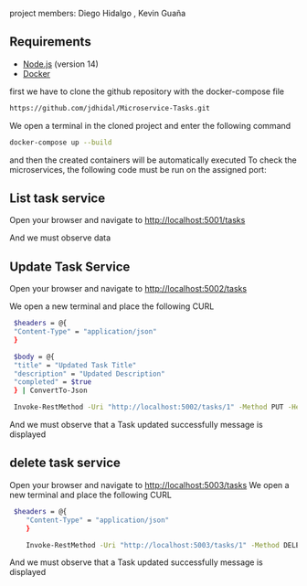 project members: 
Diego Hidalgo ,
Kevin Guaña
## Requirements

- [Node.js](https://nodejs.org/) (version 14)
- [Docker](https://www.docker.com/get-started)

 first we have to clone the github repository with the docker-compose file
 
```sh
https://github.com/jdhidal/Microservice-Tasks.git
```
We open a terminal in the cloned project and enter the following command

```sh
docker-compose up --build
```
and then the created containers will be automatically executed 
To check the microservices, the following code must be run on the assigned port:

## List task service

Open your browser and navigate to [http://localhost:5001/tasks](http://localhost:5001/tasks)

And we must observe data

## Update Task Service

Open your browser and navigate to [http://localhost:5002/tasks](http://localhost:5002/tasks)

We open a new terminal and place the following CURL

   ``` sh
    $headers = @{
    "Content-Type" = "application/json"
    }

    $body = @{
    "title" = "Updated Task Title"
    "description" = "Updated Description"
    "completed" = $true
    } | ConvertTo-Json

    Invoke-RestMethod -Uri "http://localhost:5002/tasks/1" -Method PUT -Headers $headers -Body $body
```
 And we must observe that a Task updated successfully message is displayed
 
## delete task service
Open your browser and navigate to [http://localhost:5003/tasks](http://localhost:5003/tasks)
We open a new terminal and place the following CURL
```sh
 $headers = @{
    "Content-Type" = "application/json"
    }

    Invoke-RestMethod -Uri "http://localhost:5003/tasks/1" -Method DELETE -Headers $headers
```
And we must observe that a Task updated successfully message is displayed

